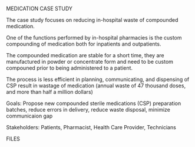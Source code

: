 MEDICATION CASE STUDY

The case study focuses on reducing in-hospital waste of compounded medication.

One of the functions performed by in-hospital pharmacies is the custom compounding of medication both for inpatients and outpatients. 

The compounded medication are stable for a short time, they are manufactured in powder or concentrate form and need to be custom compouned prior to being administered to a patient.

The process is less efficient in planning, communicating, and dispensing of CSP result in wastage of medication (annual waste of 47 thousand doses, and more than half a million dollars)

Goals: Propose new compounded sterile medications (CSP) preparation batches, reduce errors in delivery, reduce waste disposal, minimize communicaion gap

Stakeholders: Patients, Pharmacist, Health Care Provider, Technicians


FILES
